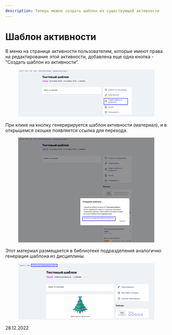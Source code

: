 ```yaml
---
description: Теперь можно создать шаблон из существующей активности
---
```


# Шаблон активности

В меню на странице активности пользователям, которые имеют права на редактирование этой активности, добавлена еще одна кнопка - “Создать шаблон из активности”.&#x20;

<figure><img src="../../.gitbook/assets/image (768).png" alt=""><figcaption></figcaption></figure>

При клике на кнопку генеририруется шаблон активности (материал), и в открышемся окошке появляется ссылка для перехода.&#x20;

<figure><img src="../../.gitbook/assets/image (649).png" alt=""><figcaption></figcaption></figure>

Этот материал размещается в библиотеке подразделения аналогично генерации шаблона из дисциплины.

<figure><img src="../../.gitbook/assets/image (278).png" alt=""><figcaption></figcaption></figure>

28.12.2022
